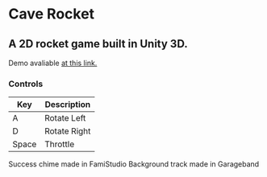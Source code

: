 # Cave Rocket
## A 2D rocket game built in Unity 3D.


Demo avaliable [at this link.](https://simmer.io/@jacobbathan/caverocket)


### Controls
| Key      | Description |
| ----------- | ----------- |
| A      | Rotate Left       |
| D   | Rotate Right        |
| Space   | Throttle        |

Success chime made in FamiStudio
Background track made in Garageband
